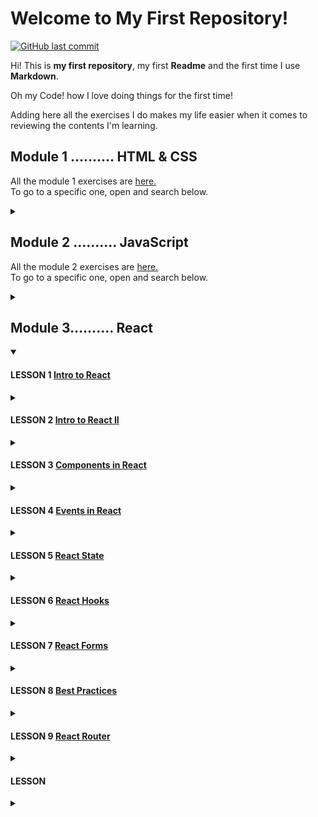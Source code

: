 # Welcome to My First Repository!   
   
   <a href="https://github.com/cvcastano/ejercicios-de-adalab/commits/master">
    <img src="https://img.shields.io/github/last-commit/cvcastano/ejercicios-de-adalab.svg?style=flat-square&logo=github&logoColor=purple"
         alt="GitHub last commit"/>
           </a>

Hi! This is **my first repository**, my first **Readme** and the first time I use **Markdown**.

Oh my Code! how I love doing things for the first time!

Adding here all the exercises I do makes my life easier when it comes to reviewing the contents I'm learning.  

## Module 1 .......... HTML & CSS 
All the module 1 exercises are [here.](https://github.com/cvcastano/ejercicios-de-adalab/tree/master/module%201)  
To go to a specific one, open and search below.
<details>
<summary></summary>
   
#### LESSON 1	[Introduction to the Web](https://github.com/cvcastano/ejercicios-de-adalab/tree/master/module%201/module-1-lesson-01-introduction-to-the-web/module-1-lesson-01-exs-1-to-6)
<details>
<summary> </summary>

- Exercises 1 to 6. Gazpacho recipe. [First steps in HTML and CSS.](https://github.com/cvcastano/ejercicios-de-adalab/tree/master/module%201/module-1-lesson-01-introduction-to-the-web/module-1-lesson-01-exs-1-to-6)
</details>

#### LESSON 2	[My first web page](https://github.com/cvcastano/ejercicios-de-adalab/tree/master/module%201/module-1-lesson-02-my-first-web-page)  
<details> 
<summary> </summary>
   
 - Exercise 1: Organizing a weekly menu. [Creating tables.](https://github.com/cvcastano/ejercicios-de-adalab/tree/master/module%201/module-1-lesson-02-my-first-web-page/module-1-lesson-02-ex-01-weekly-menu)
 - Exercise 2: A clasic page. [Creating a semantic page.](https://github.com/cvcastano/ejercicios-de-adalab/tree/master/module%201/module-1-lesson-02-my-first-web-page/module-1-lesson-02-ex-02-a-semantic-page)
 - Exercise 3: Colour me those links. Learning about inheritance in CSS.   
 - Exercise 4: Inheritance for everyone. Using inheritance for a neater code.
 - Exercise 5: Knowing specificity. [Practicing specificity in CSS.](https://github.com/cvcastano/ejercicios-de-adalab/tree/master/module%201/module-1-lesson-02-my-first-web-page/module-1-lesson-02-ex-05-specificity)
 - Exercise 6: Background property.
</details>
  
#### LESSON 3	[Box model and DevTools](https://github.com/cvcastano/ejercicios-de-adalab/tree/master/module%201/module-1-lesson-03-box-model-and-dev-tools)
<details>
<summary></summary>
   
 - Exercise 1: Marking. [Using the &lt;mark&gt; tag.](https://github.com/cvcastano/ejercicios-de-adalab/tree/master/module%201/module-1-lesson-03-box-model-and-dev-tools/module-1-lesson-03-ex-01-marking) 
 - Exercise 2: Displays. [Changing displays.](https://github.com/cvcastano/ejercicios-de-adalab/tree/master/module%201/module-1-lesson-03-box-model-and-dev-tools/module-1-lesson-03-ex-02-displays)
 - Exercise 3: Image in a paragraph. [Adding content.](https://github.com/cvcastano/ejercicios-de-adalab/tree/master/module%201/module-1-lesson-03-box-model-and-dev-tools/module-1-lesson-03-ex-03-image-in-a-paragraph)
 - Exercise 4: Image between paragraphs. [Practicing adding content.](https://github.com/cvcastano/ejercicios-de-adalab/tree/master/module%201/module-1-lesson-03-box-model-and-dev-tools/module-1-lesson-03-ex-04-image-between-paragraphs)
 - Exercise 5: Adjusting images. [Practicing more with content.](https://github.com/cvcastano/ejercicios-de-adalab/tree/master/module%201/module-1-lesson-03-box-model-and-dev-tools/module-1-lesson-03-ex-05-adjusting-images)
 - Exercise 6: Everything in its box. [Using overflow.](https://github.com/cvcastano/ejercicios-de-adalab/tree/master/module%201/module-1-lesson-03-box-model-and-dev-tools/module-1-lesson-03-ex-06-everything-in-its-box)
 - Exercise 7: Corchángulo Team. [Aligning inline elements.](https://github.com/cvcastano/ejercicios-de-adalab/tree/master/module%201/module-1-lesson-03-box-model-and-dev-tools/module-1-lesson-03-ex-07-corchangulo-team) 
 - Exercise 8: Variables CSS. [Aplying variables.](https://github.com/cvcastano/ejercicios-de-adalab/tree/master/module%201/module-1-lesson-03-box-model-and-dev-tools/module-1-lesson-03-ex-08-variables)
 - Exercise 9: DevTools: Inspector.
 - Exercise 10: DevTools: Network.
</details>
 
#### LESSON 4	[FlexBox](https://github.com/cvcastano/ejercicios-de-adalab/tree/master/module%201/module-1-lesson-04-flexbox)
<details>
<summary></summary>
 
 - Exercise 1: Flex and flex direction. [Practicing display and both axes.](hhttps://github.com/cvcastano/ejercicios-de-adalab/tree/master/module%201/module-1-lesson-04-flexbox/module-1-lesson-04-ex-01-flex-and-flex-direction)
 - Exercise 2: Flex wrap. [Using the flex-wrap property.](https://github.com/cvcastano/ejercicios-de-adalab/tree/master/module%201/module-1-lesson-04-flexbox/module-1-lesson-04-ex-02-flex-wrap)
 - Exercise 3: Justify content y align items. [Creating a horizontal list menu.](https://github.com/cvcastano/ejercicios-de-adalab/tree/master/module%201/module-1-lesson-04-flexbox/module-1-lesson-04-ex-03-justify-content-and-align-items)
 - Exercise 4: Order [Creating a news list with diverse content.]
 - Exercise 5: Flex, grow, shrink and basis. [Using min-height & vh.]
 - Exercise 6: Recreating a sketch. [Using FlexBox.](https://github.com/cvcastano/ejercicios-de-adalab/tree/master/module%201/module-1-lesson-04-flexbox/module-1-lesson-04-ex-06-recreating-a-sketch)
 - Exercise 7: Another sketch. [More FlexBox.]
 - Exercise 8: One more sketch. [Even more Flexbox.]
 - Exercise 9: Changing sizes. [Using vw and vh]
</details>

#### LESSON 5 CSS [Positioned Layout](https://github.com/cvcastano/ejercicios-de-adalab/tree/master/module%201/module-1-lesson-05-positioned-layout)
<details>
<summary></summary>
 
 - Exercise 1: Horizontal list. [Creating a nav "in line."](https://github.com/cvcastano/ejercicios-de-adalab/tree/master/module%201/module-1-lesson-05-positioned-layout/module-1-lesson-05-ex-01-horizontal-list)
 - Exercise 2: Shifting divs relatively. [Moving container boxes.](https://github.com/cvcastano/ejercicios-de-adalab/tree/master/module%201/module-1-lesson-05-positioned-layout/module-1-lesson-05-ex-02-shifting-divs-relatively)
 - Exercise 3: Come with me. [Using scroll.](https://github.com/cvcastano/ejercicios-de-adalab/tree/master/module%201/module-1-lesson-05-positioned-layout/module-1-lesson-05-ex-03-come-with-me)
 - Exercise 4: Transformers. [Transformations.](https://github.com/cvcastano/ejercicios-de-adalab/tree/master/module%201/module-1-lesson-05-positioned-layout/module-1-lesson-05-ex-04-transformers)
 - Exercise 5: Boxes over boxes. [Playing with position.](https://github.com/cvcastano/ejercicios-de-adalab/tree/master/module%201/module-1-lesson-05-positioned-layout/module-1-lessson-05-ex-05-boxes-over-boxes)
 - Exercise 6: Cookies notice. [Position fixed.](https://github.com/cvcastano/ejercicios-de-adalab/tree/master/module%201/module-1-lesson-05-positioned-layout/module-1-lesson-05-ex-06-cookies-notice)
 - Exercise 7: This text needs air. [Using max-width] ()
 - Exercise 8: Give me PDFs. [Download link.] ()
 - Exercise 9: This is an article. [Recreating a newspaper article.] ()
 - Exercise 10: Web technologies. []()
 - Exercise 11: A simple web. []()
 - Exercise 12: Good manners. []()
</details>

#### LESSON 6 [Responsive Design](https://github.com/cvcastano/ejercicios-de-adalab/tree/master/module%201/module-1-lesson-06-responsive-design)
<details>
<summary></summary>
 
 - Exercise 1: Can't live without rems. [Using rems](https://github.com/cvcastano/ejercicios-de-adalab/tree/master/module%201/module-1-lesson-06-responsive-design/module-1-lesson-06-ex-01-cant-live-without-rems)
 - Exercise 2: []()
 - Exercise 3: []()
 - Exercise 4: [Using media queries.](https://github.com/cvcastano/ejercicios-de-adalab/tree/master/module%201/module-1-lesson-06-responsive-design/module-1-lesson-06-ex-04)
 - Exercise 5: [Tag meta viewport.](https://github.com/cvcastano/ejercicios-de-adalab/tree/master/module%201/module-1-lesson-06-responsive-design/module-1-lesson-06-ex-05)
 - Exercise 6: [Using a central column.](https://github.com/cvcastano/ejercicios-de-adalab/tree/master/module%201/module-1-lesson-06-responsive-design/module-1-lesson-06-ex-06-central-column)
 - Exercise 7: []()
 - Exercise 8: [Using view width and view height](https://github.com/cvcastano/ejercicios-de-adalab/tree/master/module%201/module-1-lesson-06-responsive-design/module-1-lesson-06-ex-08-vw-vh)
 - Exercise 9: []()
</details>

#### LESSON 7 [Version Control System](https://github.com/cvcastano/modulo-1-leccion-7-control-de-versiones)

#### LESSON 8 Task Automation
<details>
<summary></summary>
 
 - Exercise 1: []()
 - Exercise 2: []()
 - Exercise 3: []()
 - Exercise 4: []()
</details>

#### LESSON 9 [SASS](https://github.com/cvcastano/ejercicios-de-adalab/tree/master/module%201/module-1-lesson-09-sass)
<details>
<summary></summary>
 
 - Exercise 1: Variables everywhere. [Using variables.](https://github.com/cvcastano/ejercicios-de-adalab/tree/master/module%201/module-1-lesson-09-sass/module-1-lesson-09-ex-01)
 - Exercise 2: []()
 - Exercise 3: []()
 - Exercise 4: Every pig to his own sty. [Using partials.](https://github.com/cvcastano/ejercicios-de-adalab/tree/master/module%201/module-1-lesson-09-sass/module-1-lesson-09-ex-04)
 - Exercise 5: []()
 - Exercise 6: []()
 - Exercise 7: []()
 - Exercise 8: []()
 - Exercise 9: []()
 - Exercise 10: []()
</details>

#### LESSON 10 [Web based forms](https://github.com/cvcastano/ejercicios-de-adalab/tree/master/module%201/module-1-lesson-10-web-based-forms/module-1-lesson-10-ex-03-facebook-form)
<details>
<summary></summary>
 
 - Exercise 1: []()
 - Exercise 2: []()
 - Exercise 3: Recreating a form. [Facebook sign-up form.](https://github.com/cvcastano/ejercicios-de-adalab/tree/master/modulo%201/module-1-lesson-10-web-based-forms/module-1-lesson-10-ex-03-facebook-form)
 - Exercise 4: []()
 - Exercise 5: []()
</details>

#### LESSON 11 [CSS grid layout](https://github.com/cvcastano/ejercicios-de-adalab/tree/master/module%201/module-1-lesson-11-grid-layout)
<details>
<summary></summary>
 
 - Exercise 1: Pink grid. [Imitating a given grid layout.](https://github.com/cvcastano/ejercicios-de-adalab/tree/master/modulo%201/module-1-lesson-11-grid-layout/module-1-lesson-11-ex-01-imitate-a-layout)
 - Exercise 2: Using span instead. [Using span.](https://github.com/cvcastano/ejercicios-de-adalab/tree/master/modulo%201/module-1-lesson-11-grid-layout/module-1-lesson-11-ex-02-using-span)
 - Exercise 3: Using viewport. [Grid from scratch using viewport.](https://github.com/cvcastano/ejercicios-de-adalab/tree/master/modulo%201/module-1-lesson-11-grid-layout/module-1-lesson-11-ex-03-using-viewport)
 - Exercise 4: Each element in its place. [Using grid template areas.](https://github.com/cvcastano/ejercicios-de-adalab/tree/master/modulo%201/module-1-lesson-11-grid-layout/module-1-lesson-11-ex-04-each-element-in-its-place)
 - Exercise 5: Bootstrap. [Bootstrap first contact.](https://github.com/cvcastano/ejercicios-de-adalab/tree/master/modulo%201/module-1-lesson-11-grid-layout/module-1-lesson-11-ex-05-bootstrap)
 - Exercise 6: []()
 - Exercise 7: []()
 - Exercise 8: []()
 - Exercise 9: []()
 - Exercise 10: []()
</details>

#### LESSON 12 [CSS animations](https://github.com/cvcastano/ejercicios-de-adalab/tree/master/module%201/module-1-lesson-12-css-animations)
<details>
<summary></summary>
 
 - Exercise 1: Ease transitions. [Adding transitions.](https://github.com/cvcastano/ejercicios-de-adalab/tree/master/modulo%201/module-1-lesson-12-css-animations/module-1-lesson-12-ex-01-ease-transitions)
 - Exercise 2: Basic dashboard. [Adding transitions in a dashboard.](https://github.com/cvcastano/ejercicios-de-adalab/tree/master/modulo%201/module-1-lesson-12-css-animations/module-1-lesson-12-ex-02-transitions-in-a-dashboard)
 - Exercise 3: Pop-up. [Adding a pop-up with CSS transitions.](https://github.com/cvcastano/ejercicios-de-adalab/tree/master/modulo%201/module-1-lesson-12-css-animations/module-1-lesson-12-ex-03-%20pop-up)
 - Exercise 4: Keyframes. [Animating with keyframes.](https://github.com/cvcastano/ejercicios-de-adalab/tree/master/modulo%201/module-1-lesson-12-css-animations/module-1-lesson-12-ex-04-keyframes)
 - Exercise 5: Form label placeholder. [Transitions in forms.](https://github.com/cvcastano/ejercicios-de-adalab/tree/master/modulo%201/module-1-lesson-12-css-animations/module-1-lesson-12-ex-05-form-label-placeholder)
 - Exercise 6: []()
 - Exercise 7: []()
 - Exercise 8: []()
 - Exercise 9: []()
 - Exercise 10: []()
</details>

</details>
 
</details>

## Module 2 .......... JavaScript
All the module 2 exercises are [here.](https://github.com/cvcastano/ejercicios-de-adalab/tree/master/module%202)  
To go to a specific one, open and search below.
<details>
<summary></summary>
 
#### LESSON 1 [Intro to programming](https://github.com/cvcastano/ejercicios-de-adalab/tree/master/module%202/module-2-lesson-01-intro-to-programming)
<details>
<summary></summary>
 
 - Exercise 1: Outdated browser message. [My first JavaScript](https://github.com/cvcastano/ejercicios-de-adalab/tree/master/module%202/module-2-lesson-01-intro-to-programming/module-02-lesson-01-ex-01-outdated-browser-message)
 - Exercise 2: Fixing errors. [Declaring a constant.](https://github.com/cvcastano/ejercicios-de-adalab/tree/master/module%202/module-2-lesson-01-intro-to-programming/module-02-lesson-01-ex-02-fixing-errors)
 - Exercise 3: Hello world. [Changing text.](https://github.com/cvcastano/ejercicios-de-adalab/tree/master/module%202/module-2-lesson-01-intro-to-programming/module-02-lesson-01-ex-03-hello-world)
 - Exercise 4: Selecting Adalabers. [Changing selections.](https://github.com/cvcastano/ejercicios-de-adalab/tree/master/module%202/module-2-lesson-01-intro-to-programming/module-02-lesson-01-ex-04-selecting-adalabers)
 - Exercise 5: Protect that password. [Protecting passwords.](https://github.com/cvcastano/ejercicios-de-adalab/tree/master/module%202/module-2-lesson-01-intro-to-programming/module-02-lesson-01-ex-05-protect-that-password)
 - Exercise 6: Lorem Ipsum. [Adding content.](https://github.com/cvcastano/ejercicios-de-adalab/tree/master/module%202/module-2-lesson-01-intro-to-programming/module-02-lesson-01-ex-06-lorem-ipsum)
 - Exercise 7: One, two, three, answer again. [Adding content in a list.](https://github.com/cvcastano/ejercicios-de-adalab/tree/master/module%202/module-2-lesson-01-intro-to-programming/module-02-lesson-01-ex-07-one-two-three-answer-again)
 - Exercise 8: disabling buttons. [Adding classes.](https://github.com/cvcastano/ejercicios-de-adalab/tree/master/module%202/module-2-lesson-01-intro-to-programming/module-02-lesson-01-ex-08-disabling-buttons)
</details>

#### LESSON 2 [Intro to programming II](https://github.com/cvcastano/ejercicios-de-adalab/tree/master/module%202/module-2-lesson-02-intro-to-programming-2)
<details>
<summary></summary>
 
 - Exercise 2: [Dayana rules.](https://github.com/cvcastano/ejercicios-de-adalab/tree/master/module%202/module-2-lesson-02-intro-to-programming-2/module-02-lesson-02-ex-02-dayana-rules-not)
 - Exercise 3: [Fruit price.](https://github.com/cvcastano/ejercicios-de-adalab/tree/master/module%202/module-2-lesson-02-intro-to-programming-2/module-02-lesson-02-ex-03-fruit-price)
 - Exercise 4: [Pay me girl.](https://github.com/cvcastano/ejercicios-de-adalab/tree/master/module%202/module-2-lesson-02-intro-to-programming-2/module-02-lesson-02-ex-04-pay-me-girl)
 - Exercise 5: [Life hours.](https://github.com/cvcastano/ejercicios-de-adalab/tree/master/module%202/module-2-lesson-02-intro-to-programming-2/module-02-lesson-02-ex-05-life-hours)
 - Exercise 6: [Hello, Lola.](https://github.com/cvcastano/ejercicios-de-adalab/tree/master/module%202/module-2-lesson-02-intro-to-programming-2/module-02-lesson-02-ex-06-hello-adalaber)
 - Exercise 7: [Interpolate Lola.](https://github.com/cvcastano/ejercicios-de-adalab/tree/master/module%202/module-2-lesson-02-intro-to-programming-2/module-02-lesson-02-ex-07-interpolate-lola)
 - Exercise 8: [Bitches list.](https://github.com/cvcastano/ejercicios-de-adalab/tree/master/module%202/module-2-lesson-02-intro-to-programming-2/module-02-lesson-02-ex-08-bitches-list)
 - Exercise 9: [Number of letters in your name.](https://github.com/cvcastano/ejercicios-de-adalab/tree/master/module%202/module-2-lesson-02-intro-to-programming-2/module-02-lesson-02-ex-09-number-of-letters-in-your-name)
 - Exercise 10: [Picking up numbers from HTML.](https://github.com/cvcastano/ejercicios-de-adalab/tree/master/module%202/module-2-lesson-02-intro-to-programming-2/module-02-lesson-02-ex-10-picking-up-numbers-from-HTML)

</details>

#### LESSON 3 [Conditionals](https://github.com/cvcastano/ejercicios-de-adalab/tree/master/module%202/module-2-lesson-03-conditionals)
<details>
<summary></summary>
 
 - Exercise 1: [Noone without avatar.](https://github.com/cvcastano/ejercicios-de-adalab/tree/master/module%202/module-2-lesson-03-conditionals/module-02-lesson-03-ex-01-noone-without-avatar)
 - Exercise 2: [Access control.](https://github.com/cvcastano/ejercicios-de-adalab/tree/master/module%202/module-2-lesson-03-conditionals/module-02-lesson-03-ex-02-access-control)
 - Exercise 3: [Complete the conditions.](https://github.com/cvcastano/ejercicios-de-adalab/tree/master/module%202/module-2-lesson-03-conditionals/module-02-lesson-03-ex-03-complete-the-conditions)
 - Exercise 4: [Dog age to human age.](https://github.com/cvcastano/ejercicios-de-adalab/tree/master/module%202/module-2-lesson-03-conditionals/module-02-lesson-03-ex-04-dog-age-to-human-age)
 - Exercise 5: [Rainbow notifications.](https://github.com/cvcastano/ejercicios-de-adalab/tree/master/module%202/module-2-lesson-03-conditionals/module-02-lesson-03-ex-05-rainbow-notifications)
 - Exercise 6: []()
 - Exercise 7: []()
 - Exercise 8: []()
 - Exercise 9: []()
 - Exercise 10: []()
</details>

#### LESSON 4 [Functions](https://github.com/cvcastano/ejercicios-de-adalab/tree/master/module%202/module-2-lesson-04-functions)
<details>
<summary></summary>
 
 - Exercise 1: [Times for function.](https://github.com/cvcastano/ejercicios-de-adalab/tree/master/module%202/module-2-lesson-04-functions/module-02-lesson-04-ex-01-times-for-function)
 - Exercise 2: [Average out function.](https://github.com/cvcastano/ejercicios-de-adalab/tree/master/module%202/module-2-lesson-04-functions/module-02-lesson-04-ex-02-average-out-function)
 - Exercise 3: [Ticket with VAT.](https://github.com/cvcastano/ejercicios-de-adalab/tree/master/module%202/module-2-lesson-04-functions/module-02-lesson-04-ex-03-ticket-with-vat)
 - Exercise 4: [Odds or evens.](https://github.com/cvcastano/ejercicios-de-adalab/tree/master/module%202/module-2-lesson-04-functions/module-02-lesson-04-ex-04-odd-even)
 - Exercise 5: []()
 - Exercise 6: []()
 - Exercise 7: []()
 - Exercise 8: []()
 - Exercise 9: []()
 - Exercise 10: []()
 - [T-shirt e-shop practice exercise.](https://github.com/cvcastano/ejercicios-de-adalab/tree/master/module%202/module-2-t-shirt-e-shop-practice-exercise)
</details>

#### LESSON 5 [Events](https://github.com/cvcastano/ejercicios-de-adalab/tree/master/module%202/module-2-lesson-05-events)
<details>
<summary></summary>
 
 - Exercise 1: [Hello click.](https://github.com/cvcastano/ejercicios-de-adalab/tree/master/module%202/module-2-lesson-05-events/module-2-lesson-05-ex-01-hello-click)
 - Exercise 2: [What's your name?](https://github.com/cvcastano/ejercicios-de-adalab/tree/master/module%202/module-2-lesson-05-events/module-2-lesson-05-ex-02-what-is-your-name)
 - Exercise 3: [Give me ipsum.](https://github.com/cvcastano/ejercicios-de-adalab/tree/master/module%202/module-2-lesson-05-events/module-2-lesson-05-ex-03-give-me-ipsum)
 - Exercise 4: [Colored scroll.](https://github.com/cvcastano/ejercicios-de-adalab/tree/master/module%202/module-2-lesson-05-events/module-2-lesson-05-ex-04-colored-scroll)
 - Exercise 5: [Playing with the keyboard.](https://github.com/cvcastano/ejercicios-de-adalab/tree/master/module%202/module-2-lesson-05-events/module-2-lesson-05-ex-05-playing-with-the-keyboard)
 - Exercise 6: [Instant info.](https://github.com/cvcastano/ejercicios-de-adalab/tree/master/module%202/module-2-lesson-05-events/module-2-lesson-05-ex-06-instant-info)
 - Exercise 7: [Another button.](https://github.com/cvcastano/ejercicios-de-adalab/tree/master/module%202/module-2-lesson-05-events/module-2-lesson-05-ex-07-another-button)
 - Exercise 8: [More buttons.](https://github.com/cvcastano/ejercicios-de-adalab/tree/master/module%202/module-2-lesson-05-events/module-2-lesson-05-ex-08-more-buttons)
 - Exercise 9: [Favourites.](https://github.com/cvcastano/ejercicios-de-adalab/tree/master/module%202/module-2-lesson-05-events/module-2-lesson-05-ex-09-favourites)
 - Exercise 10: [What are we watching tonight?](https://github.com/cvcastano/ejercicios-de-adalab/tree/master/module%202/module-2-lesson-05-events/module-2-lesson-05-ex-10-what-are-we-watching-tonight)
 - Exercise 11: [Stop that link.](https://github.com/cvcastano/ejercicios-de-adalab/tree/master/module%202/module-2-lesson-05-events/module-2-lesson-05-ex-11-stop-that-link)
</details>

#### LESSON 6 [Objects](https://github.com/cvcastano/ejercicios-de-adalab/tree/master/module%202/module-2-lesson-06-objects)
<details>
<summary></summary>
 
 - Exercise 1: [Adalabers bio.](https://github.com/cvcastano/ejercicios-de-adalab/tree/master/module%202/module-2-lesson-06-objects/module-2-lesson-06-ex-01-adalabers-bio)
 - Exercise 2: [On the run.](https://github.com/cvcastano/ejercicios-de-adalab/tree/master/module%202/module-2-lesson-06-objects/module-2-lesson-06-ex-02-on-the-run)
 - Exercise 3: [Adalabers bio II.](https://github.com/cvcastano/ejercicios-de-adalab/tree/master/module%202/module-2-lesson-06-objects/module-2-lesson-06-ex-03-%20adalabers-bio2)
 - Exercise 4: [Event investigation.](https://github.com/cvcastano/ejercicios-de-adalab/tree/master/module%202/module-2-lesson-06-objects/module-2-lesson-06-ex-04-event-investigation)
 - Exercise 5: [Elements investigation.](https://github.com/cvcastano/ejercicios-de-adalab/tree/master/module%202/module-2-lesson-06-objects/module-2-lesson-06-ex-05-elements-investigation)
 - Exercise 6: [Creating a pear basket.](https://github.com/cvcastano/ejercicios-de-adalab/tree/master/module%202/module-2-lesson-06-objects/module-2-lesson-06-ex-06-creating-a-pear-basket)
 - Exercise 7: [User data structure.](https://github.com/cvcastano/ejercicios-de-adalab/tree/master/module%202/module-2-lesson-06-objects/module-2-lesson-06-ex-07-user-data-structure)
</details>

#### LESSON 7 [Arrays and loops](https://github.com/cvcastano/ejercicios-de-adalab/tree/master/module%202/module-2-lesson-07-arrays-and-loops)
<details>
<summary></summary>
 
 - Exercise 1: [Movies.](https://github.com/cvcastano/ejercicios-de-adalab/tree/master/module%202/module-2-lesson-07-arrays-and-loops/module-02-lesson-07-ex-01-movies)
 - Exercise 2: [Exercise 2](https://github.com/cvcastano/ejercicios-de-adalab/tree/master/module%202/module-2-lesson-07-arrays-and-loops/module-02-lesson-07-ex-02)
 - Exercise 3: [Exercise 3](https://github.com/cvcastano/ejercicios-de-adalab/tree/master/module%202/module-2-lesson-07-arrays-and-loops/module-02-lesson-07-ex-03)
 - Exercise 4: [Hunter's moon.](https://github.com/cvcastano/ejercicios-de-adalab/tree/master/module%202/module-2-lesson-07-arrays-and-loops/module-02-lesson-07-ex-04-hunters-moon)
 - Exercise 5: [Average.](https://github.com/cvcastano/ejercicios-de-adalab/tree/master/module%202/module-2-lesson-07-arrays-and-loops/module-02-lesson-07-ex-05-average)
 - Exercise 6: [A lot in common.](https://github.com/cvcastano/ejercicios-de-adalab/tree/master/module%202/module-2-lesson-07-arrays-and-loops/module-02-lesson-07-ex-06-a-lot-in%20common)
 - Exercise 7: [A story of Adalabers.](https://github.com/cvcastano/ejercicios-de-adalab/tree/master/module%202/module-2-lesson-07-arrays-and-loops/module-02-lesson-07-ex-07-a-story-of-adalabers)
 - Exercise 8: [Alarm buttons.](https://github.com/cvcastano/ejercicios-de-adalab/tree/master/module%202/module-2-lesson-07-arrays-and-loops/module-02-lesson-07-ex-08-alarm-buttons)
 - Exercise 9: [Exercise 9](https://github.com/cvcastano/ejercicios-de-adalab/tree/master/module%202/module-2-lesson-07-arrays-and-loops/module-02-lesson-07-ex-09)
 - Exercise 10: [Exercise 10](https://github.com/cvcastano/ejercicios-de-adalab/tree/master/module%202/module-2-lesson-07-arrays-and-loops/module-02-lesson-07-ex-10)
</details>

#### LESSON 9 [Arrays and loops II](https://github.com/cvcastano/ejercicios-de-adalab/tree/master/module%202/module-2-lesson-09-arrays-and-loops-2)
<details>
<summary></summary>
 
 - Exercise 1: [Little numbers.](https://github.com/cvcastano/ejercicios-de-adalab/tree/master/module%202/module-2-lesson-09-arrays-and-loops-2/module-02-lesson-09-ex-01-little-numbers)
 - Exercise 2: [.srebmun elttiL](https://github.com/cvcastano/ejercicios-de-adalab/tree/master/module%202/module-2-lesson-09-arrays-and-loops-2/module-02-lesson-09-ex-02-srebmun-elttil)
 - Exercise 3: [The numbers.](https://github.com/cvcastano/ejercicios-de-adalab/tree/master/module%202/module-2-lesson-09-arrays-and-loops-2/module-02-lesson-09-ex-03-the-numbers)
 - Exercise 4: [My to-do list.](https://github.com/cvcastano/ejercicios-de-adalab/tree/master/module%202/module-2-lesson-09-arrays-and-loops-2/module-02-lesson-09-ex-04-my-to-do-list)
 - Exercise 5: [Create your X-mas tree.](https://github.com/cvcastano/ejercicios-de-adalab/tree/master/module%202/module-2-lesson-09-arrays-and-loops-2/module-02-lesson-09-ex-05-create-your-x-mas-tree)
 - Exercise 6: [Improve your X-mas tree.](https://github.com/cvcastano/ejercicios-de-adalab/tree/master/module%202/module-2-lesson-09-arrays-and-loops-2/module-02-lesson-09-ex-06-improve-your-x-mas-tree)
 - Exercise 7: [That is a spruce!](https://github.com/cvcastano/ejercicios-de-adalab/tree/master/module%202/module-2-lesson-09-arrays-and-loops-2/module-02-lesson-09-ex-07-that-is-a-spruce)

</details>

#### LESSON 10 [Server Requests](https://github.com/cvcastano/ejercicios-de-adalab/tree/master/module%202/module-2-lesson-10-server-requests)
<details>
<summary></summary>
 
 - Exercise 1: [Random movie.](https://github.com/cvcastano/ejercicios-de-adalab/tree/master/module%202/module-2-lesson-10-server-requests/module-02-lesson-10-ex-01-random-movie)
 - Exercise 2: [Chihuahuas everywhere.](https://github.com/cvcastano/ejercicios-de-adalab/tree/master/module%202/module-2-lesson-10-server-requests/module-02-lesson-10-ex-02-chihuahuas-everywhere)
 - Exercise 3: [GitHub API](https://github.com/cvcastano/ejercicios-de-adalab/tree/master/module%202/module-2-lesson-10-server-requests/module-02-lesson-10-ex-03-github-api)
 - Exercise 4: [Repos list.](https://github.com/cvcastano/ejercicios-de-adalab/tree/master/module%202/module-2-lesson-10-server-requests/module-02-lesson-10-ex-04-repos-list)
 - Exercise 5: [Properties type.](https://github.com/cvcastano/ejercicios-de-adalab/tree/master/module%202/module-2-lesson-10-server-requests/module-02-lesson-10-ex-05-properties-type)
 - Exercise 6: [Dog breed.](https://github.com/cvcastano/ejercicios-de-adalab/tree/master/module%202/module-2-lesson-10-server-requests/module-02-lesson-10-ex-06-dog-breed)
 - Exercise 7: [Rendering images.](https://github.com/cvcastano/ejercicios-de-adalab/tree/master/module%202/module-2-lesson-10-server-requests/module-02-lesson-10-ex-07-rendering-images)
 - Exercise 8: [Hunting errors.](https://github.com/cvcastano/ejercicios-de-adalab/tree/master/module%202/module-2-lesson-10-server-requests/module-02-lesson-10-ex-08-hunting-errors)
</details>

#### LESSON 11 [Server Requests II](https://github.com/cvcastano/ejercicios-de-adalab/tree/master/module%202/module-2-lesson-11-server-requests-2)
<details>
<summary></summary>
 
 - Exercise 1: [Star Wars API.](https://github.com/cvcastano/ejercicios-de-adalab/tree/master/module%202/module-2-lesson-11-server-requests-2/module-2-lesson-11-ex-01-star-wars-api)
 - Exercise 2: [Star Wars Web.](https://github.com/cvcastano/ejercicios-de-adalab/tree/master/module%202/module-2-lesson-11-server-requests-2/module-2-lesson-11-ex-02-star-wars-web)
 - Exercise 3: [Inspect SWAPI.](https://github.com/cvcastano/ejercicios-de-adalab/tree/master/module%202/module-2-lesson-11-server-requests-2/module-2-lesson-11-ex-03-inspect-swapi)
 - Exercise 4: [Knowing local storage.](https://github.com/cvcastano/ejercicios-de-adalab/tree/master/module%202/module-2-lesson-11-server-requests-2/module-2-lesson-11-ex-04-knowing-local-storage)
 - Exercise 5: [My favorite theme.](https://github.com/cvcastano/ejercicios-de-adalab/tree/master/module%202/module-2-lesson-11-server-requests-2/module-2-lesson-11-ex-05-my-favorite-theme)
 - Exercise 6: [A true form.](https://github.com/cvcastano/ejercicios-de-adalab/tree/master/module%202/module-2-lesson-11-server-requests-2/module-2-lesson-11-ex-06-a-true-form)
 - Exercise 7: [Good practices on Local Storage.](https://github.com/cvcastano/ejercicios-de-adalab/tree/master/module%202/module-2-lesson-11-server-requests-2/module-2-lesson-11-ex-07-good-practices-on-ls)
 - Exercise 8: [Star Wars server searches.](https://github.com/cvcastano/ejercicios-de-adalab/tree/master/module%202/module-2-lesson-11-server-requests-2/module-2-lesson-11-ex-08-sw-server-searches)
 - Exercise 9: [Linter errors.](https://github.com/cvcastano/ejercicios-de-adalab/tree/master/module%202/module-2-lesson-11-server-requests-2/module-2-lesson-11-ex-09-linter-errors)
 - Exercise 10: [Give me kitty gifs.](https://github.com/cvcastano/ejercicios-de-adalab/tree/master/module%202/module-2-lesson-11-server-requests-2/module-2-lesson-11-ex-10-give-me-kitty-gifs)
</details>

#### LESSON 12 [Advanced DOM](https://github.com/cvcastano/ejercicios-de-adalab/tree/master/module%202/module-2-lesson-12-advanced-dom)
<details>
<summary></summary>
 
 - Exercise 1: [1 2 3 Let's do it again.](https://github.com/cvcastano/ejercicios-de-adalab/tree/master/module%202/module-2-lesson-12-advanced-dom/module-02-lesson-12-ex-01-one-two-three-lets-do-it-again)
 - Exercise 2: [On a trip.](https://github.com/cvcastano/ejercicios-de-adalab/tree/master/module%202/module-2-lesson-12-advanced-dom/module-02-lesson-12-ex-02-on-a-trip)
 - Exercise 3: [Autocompleted.](https://github.com/cvcastano/ejercicios-de-adalab/tree/master/module%202/module-2-lesson-12-advanced-dom/module-02-lesson-12-ex-03-autocompleted)
 - Exercise 4: [High up paragraphs.](https://github.com/cvcastano/ejercicios-de-adalab/tree/master/module%202/module-2-lesson-12-advanced-dom/module-02-lesson-12-ex-04-high-up-paragraphs)
 - Exercise 5: [Real anchors.](https://github.com/cvcastano/ejercicios-de-adalab/tree/master/module%202/module-2-lesson-12-advanced-dom/module-02-lesson-12-ex-05-real-anchors)
 - Exercise 6: [Detention.](https://github.com/cvcastano/ejercicios-de-adalab/tree/master/module%202/module-2-lesson-12-advanced-dom/module-02-lesson-12-ex-06-detention)
</details>


#### LESSON 13 Functional Array Methods
<details>
<summary></summary>
 
 - Exercise 1: []()
 - Exercise 2: []()
 - Exercise 3: []()
 - Exercise 4: []()
 - Exercise 5: []()
 - Exercise 6: []()
 - Exercise 7: []()
 - Exercise 8: []()
 - Exercise 9: []()
 - Exercise 10: []()
</details>

#### LESSON 14 Asynchronous JavaScript 
<details>
<summary></summary>
 
 - Exercise 1: []()
 - Exercise 2: []()
 - Exercise 3: []()
 - Exercise 4: []()
 - Exercise 5: []()
 - Exercise 6: []()
 - Exercise 7: []()
 - Exercise 8: []()
 - Exercise 9: []()
 - Exercise 10: []()
</details>

</details>

## Module 3.......... React
<details open>
<summary></summary>
   
#### LESSON 1 [Intro to React](https://github.com/cvcastano/ejercicios-de-adalab/tree/master/module%203/module-3-lesson-01-intro-to-react)
<details>
<summary></summary>
 
 - Exercises 1 to 3: [MediaCard](https://github.com/cvcastano/ejercicios-de-adalab/tree/master/module%203/module-3-lesson-01-intro-to-react)

</details>

#### LESSON 2 [Intro to React II](https://github.com/cvcastano/ejercicios-de-adalab/tree/master/module%203/module-3-lesson-02-intro-to-react-2) 
<details>
<summary></summary>
 
 - Exercise 1: [MediaCard as component](https://github.com/cvcastano/ejercicios-de-adalab/tree/master/module%203/module-3-lesson-02-intro-to-react-2/module-3-lesson-02-ex-01-mediacard-as-component)
 - Exercise 2: [MediaCard using props](https://github.com/cvcastano/ejercicios-de-adalab/tree/master/module%203/module-3-lesson-02-intro-to-react-2/module-3-lesson-02-ex-02-mediacard-using-props)
 - Exercise 3: [From class to functional component](https://github.com/cvcastano/ejercicios-de-adalab/tree/master/module%203/module-3-lesson-02-intro-to-react-2/module-3-lesson-02-ex-03-class-to-functional)
 - Exercise 4: [Kittens](https://github.com/cvcastano/ejercicios-de-adalab/tree/master/module%203/module-3-lesson-02-intro-to-react-2/module-3-lesson-02-ex-04-kittens)
 - Exercise 5: [MediaList](https://github.com/cvcastano/ejercicios-de-adalab/tree/master/module%203/module-3-lesson-02-intro-to-react-2/module-3-lesson-02-ex-05-medialist)
</details>


#### LESSON 3 [Components in React](https://github.com/cvcastano/ejercicios-de-adalab/tree/master/module%203/module-3-lesson-03-components-in-react)
<details>
<summary></summary>
 
 - Exercise 1: [Mapping lists](https://github.com/cvcastano/ejercicios-de-adalab/tree/master/module%203/module-3-lesson-03-components-in-react/module-3-lesson-03-ex-01)
 - Exercise 2: [Half page](https://github.com/cvcastano/ejercicios-de-adalab/tree/master/module%203/module-3-lesson-03-components-in-react/module-3-lesson-03-ex-02)
 - Exercise 3: [DefaultProps](https://github.com/cvcastano/ejercicios-de-adalab/tree/master/module%203/module-3-lesson-03-components-in-react/module-3-lesson-03-ex-03)
 - Exercise 4: [PropTypes](https://github.com/cvcastano/ejercicios-de-adalab/tree/master/module%203/module-3-lesson-03-components-in-react/module-3-lesson-03-ex-04)

</details>

#### LESSON 4 [Events in React](https://github.com/cvcastano/ejercicios-de-adalab/tree/master/module%203/module-3-lesson-04-events-in-react)
<details>
<summary></summary>
 
 - Exercise 1: [I hate onions](https://github.com/cvcastano/ejercicios-de-adalab/tree/master/module%203/module-3-lesson-04-events-in-react/module-3-lesson-04-ex-01-onion-hater)
 - Exercise 2: [My destination](https://github.com/cvcastano/ejercicios-de-adalab/tree/master/module%203/module-3-lesson-04-events-in-react/module-3-lesson-04-ex-02-choose-your-destination)
 - Exercise 3: [My hatred in red](https://github.com/cvcastano/ejercicios-de-adalab/tree/master/module%203/module-3-lesson-04-events-in-react/module-3-lesson-04-ex-03-my-hatred-in-red)
 - Exercise 4: [See your destination](https://github.com/cvcastano/ejercicios-de-adalab/tree/master/module%203/module-3-lesson-04-events-in-react/module-3-lesson-04-ex-04-see-your-destination)
 - Exercise 5: [Cities](https://github.com/cvcastano/ejercicios-de-adalab/tree/master/module%203/module-3-lesson-04-events-in-react/module-3-lesson-04-ex-05-cities)
 - Exercise 6: [Mimimimi](https://github.com/cvcastano/ejercicios-de-adalab/tree/master/module%203/module-3-lesson-04-events-in-react/module-3-lesson-04-ex-06-mimimi)
 - Exercise 7: []()
 - Exercise 8: []()
 - Exercise 9: []()
</details>

#### LESSON 5 [React State]()
<details>
<summary></summary>
 
 - Exercise 1: [Showing related info](https://github.com/cvcastano/ejercicios-de-adalab/tree/master/module%203/module-3-lesson-05-state-in-react/module-3-lesson-05-ex-01-showing-related-info)
 - Exercise 2: [Blinking square]()
 - Exercise 3: [Time to sleep]()
 - Exercise 4: [Sheep counter]()
 - Exercise 5: [Advanced sheep counter]()
 - Exercise 6: [User info]()
 - Exercise 7: [Fresh fruits]()
 
</details>

#### LESSON 6 [React Hooks]()
<details>
<summary></summary>
 
 - Exercise 1: []()
 - Exercise 2: []()
</details>

</details>

#### LESSON 7 [React Forms](https://github.com/cvcastano/ejercicios-de-adalab/tree/master/module%203/module-3-lesson-07-react-forms)
<details>
<summary></summary>
 
 - Exercise 1 to 3: [Movie Form](https://github.com/cvcastano/ejercicios-de-adalab/tree/master/module%203/module-3-lesson-07-react-forms
)

</details>

#### LESSON 8 [Best Practices](https://github.com/cvcastano/ejercicios-de-adalab/tree/master/module%203/module-3-lesson-08-best-practices)
<details>
<summary></summary>
 
 - Exercise 1: []()
 - Exercise 2: [Little Numbers](https://github.com/cvcastano/ejercicios-de-adalab/tree/master/module%203/module-3-lesson-08-best-practices/module-3-lesson-08-ex-02-little-numbers)
 - Exercise 3: [Collapsibles](https://github.com/cvcastano/ejercicios-de-adalab/tree/master/module%203/module-3-lesson-08-best-practices/module-3-lesson-08-ex-03-collapsibles)
 - Exercise 4: []()
 - Exercise 5: []()
 - Exercise 6: []()
 - Exercise 7: []()
 - Exercise 8: []()
 - Exercise 9: []()
 - Exercise 10: []()
</details>

#### LESSON 9 [React Router](https://github.com/cvcastano/ejercicios-de-adalab/tree/master/module%203/module-3-lesson-09-react-router/module-3-lesson-09-ex-01-i-like-your-t-abs)
<details>
<summary></summary>
 
 - Exercise 1: [I like your (t)abs](https://github.com/cvcastano/ejercicios-de-adalab/tree/master/module%203/module-3-lesson-09-react-router/module-3-lesson-09-ex-01-i-like-your-t-abs)
 - Exercise 2: []()

</details>



#### LESSON 
<details>
<summary></summary>
 
 - Exercise 1: []()
 - Exercise 2: []()
 - Exercise 3: []()
 - Exercise 4: []()
 - Exercise 5: []()
 - Exercise 6: []()
 - Exercise 7: []()
 - Exercise 8: []()
 - Exercise 9: []()
 - Exercise 10: []()
</details>
